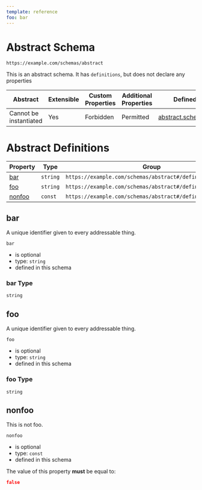 ```yaml
---
template: reference
foo: bar
---
```


# Abstract Schema

```
https://example.com/schemas/abstract
```

This is an abstract schema. It has `definitions`, but does not declare any properties

| Abstract | Extensible | Custom Properties | Additional Properties | Defined In |
|----------|------------|-------------------|-----------------------|------------|
| Cannot be instantiated | Yes | Forbidden | Permitted | [abstract.schema.json](abstract.schema.json) |

# Abstract Definitions

| Property | Type | Group |
|----------|------|-------|
| [bar](#bar) | `string` | `https://example.com/schemas/abstract#/definitions/second` |
| [foo](#foo) | `string` | `https://example.com/schemas/abstract#/definitions/first` |
| [nonfoo](#nonfoo) | `const` | `https://example.com/schemas/abstract#/definitions/first` |

## bar

A unique identifier given to every addressable thing.

`bar`
* is optional
* type: `string`
* defined in this schema

### bar Type


`string`






## foo

A unique identifier given to every addressable thing.

`foo`
* is optional
* type: `string`
* defined in this schema

### foo Type


`string`






## nonfoo

This is not foo.

`nonfoo`
* is optional
* type: `const`
* defined in this schema

The value of this property **must** be equal to:

```json
false
```




